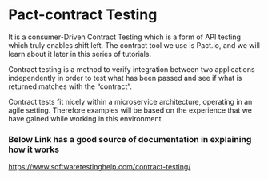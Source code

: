 # Pact-contract Testing
It is a consumer-Driven Contract Testing which is a form of API testing which truly enables shift left. The contract tool we use is Pact.io, and we will learn about it later in this series of tutorials.

Contract testing is a method to verify integration between two applications independently in order to test what has been passed and see if what is returned matches with the “contract”.


Contract tests fit nicely within a microservice architecture, operating in an agile setting. Therefore examples will be based on the experience that we have gained while working in this environment.

### Below Link has a good source of documentation in explaining how it works
https://www.softwaretestinghelp.com/contract-testing/

